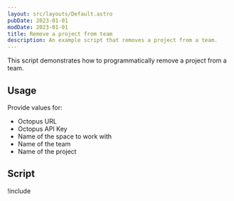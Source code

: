 ```yaml
---
layout: src/layouts/Default.astro
pubDate: 2023-01-01
modDate: 2023-01-01
title: Remove a project from team
description: An example script that removes a project from a team.
---
```


This script demonstrates how to programmatically remove a project from a team.

## Usage

Provide values for:

- Octopus URL
- Octopus API Key
- Name of the space to work with
- Name of the team
- Name of the project

## Script

!include <remove-project-from-team-scripts>

